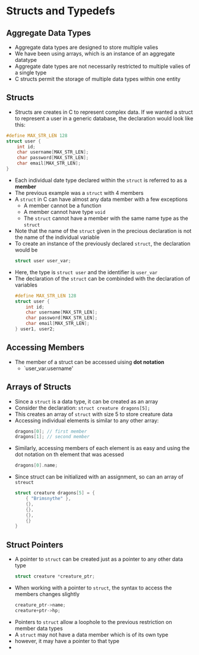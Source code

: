 # Structs and Typedefs

## Aggregate Data Types

- Aggregate data types are designed to store multiple valies
- We have been using arrays, which is an instance of an aggregate datatype
- Aggregate date types are not necessarily restricted to multiple valies of a single type
- C structs permit the storage of multiple data types within one entity

## Structs

- Structs are creates in C to represent complex data. If we wanted a struct to represent a user in a generic database, the declaration would look like this:

```c++
#define MAX_STR_LEN 128
struct user {
    int id;
    char username[MAX_STR_LEN];
    char password[MAX_STR_LEN];
    char email[MAX_STR_LEN];
}
```

- Each individual date type declared within the `struct` is referred to as a __member__
- The previous example was a `struct` with 4 members
- A `struct` in C can have almost any data member with a few exceptions
  - A member cannot be a function
  - A member cannot have type `void`
  - The `struct` cannot have a member with the same name type as the `struct`
- Note that the name of the `struct` given in the precious declaration is not the name of the individual variable
- To create an instance of the previously declared `struct`, the declaration would be 
    ```c++
    struct user user_var;
    ```
- Here, the type is `struct user` and the identifier is `user_var`
- The declaration of the `struct` can be combinded with the declaration of variables
    ```c++
    #define MAX_STR_LEN 128
    struct user {
        int id;
        char username[MAX_STR_LEN];
        char password[MAX_STR_LEN];
        char email[MAX_STR_LEN];
    } user1, user2;
    ```

## Accessing Members

- The member of a struct can be accessed uising __dot notation__
  - `user_var.username'

## Arrays of Structs

- Since a `struct` is a data type, it can be created as an array
- Consider the declaration: `struct creature dragons[5];`
- This creates an array of `struct` with size 5 to store creature data
- Accessing individual elements is similar to any other array:
    ```c++
    dragons[0]; // first member
    dragons[1]; // second member
    ```
- Similarly, accessing members of each element is as easy and using the dot notation on th element that was acessed
    ```c++
    dragons[0].name;
    ```
- Since struct can be initialized with an assignment, so can an array of `streuct`
    ```c++
    struct creature dragons[5] = {
        { "Brimsnythe" },
        {},
        {},
        {},
        {}
    }
    ```

## Struct Pointers

- A pointer to `struct` can be created just as a pointer to any other data type
    ```c++
    struct creature *creature_ptr;
    ```
- When working with a pointer to `struct`, the syntax to access the members changes slightly
    ```c++
    creature_ptr->name;
    creature+ptr->hp;
    ```
- Pointers to `struct` allow a loophole to the previous restriction on member data types
- A `struct` may not have a data member which is of its own type
- however, it may have a pointer to that type
- 